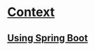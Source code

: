 # [Context](https://docs.spring.io/spring-boot/docs/2.2.4.RELEASE/reference/html/index.html)

## [Using Spring Boot]()
